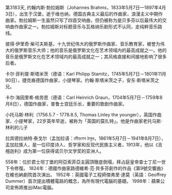 第3183天, 约翰内斯·勃拉姆斯（Johannes Brahms，1833年5月7日—1897年4月3日），出生于汉堡，逝于维也纳，德国古典主义最后的作曲家，浪漫主义中期作曲家。勃拉姆斯一生虽然只写了四首交响曲，但仍被称为是贝多芬以后最伟大的交响曲作曲家之一。勃拉姆斯对标题音乐与瓦格纳乐剧形式不认同，走纯粹音乐路线。

彼得·伊里奇·柴可夫斯基，十九世纪伟大的俄罗斯作曲家、音乐教育家，被誉为伟大的俄罗斯音乐大师；他的音乐是俄罗斯文化在艺术领域内的最高成就之一。他的音乐是俄罗斯文化在艺术领域内的最高成就之一；其风格直接和间接地影响了很多后者。


卡尔·菲利普·斯塔米茨（德语：Karl Philipp Stamitz，1745年5月7日－1801年11月90日），捷克裔德国作曲家，小提琴家。约翰·斯塔米茨之子，安东·斯塔米茨之兄。

卡尔·海因里希·格劳恩（德语：Carl Heinrich Graun，1704年5月7日－1759年8月8日），德国作曲家，普鲁士宫廷乐长，重要的歌剧作曲家。

小托马斯·林利（1756.5.7 - 1778.8.5, Thomas Linley the younger），英国作曲家、小提琴家，22岁英年早逝，被称为「英国的莫扎特」。他是作曲家老托马斯·林利的儿子

拉宾德拉纳特·泰戈尔（孟加拉语：রবীন্দ্রনাথ ঠাকুর，1861年5月7日－1941年8月7日），孟加拉族人，是一位印度诗人、哲学家和反现代民族主义者，1913年，他以《吉檀迦利》成为第一位获得诺贝尔文学奖的亚洲人。


558年：位於君士坦丁堡的阿亞索菲亞主圓頂徹底倒塌，拜占庭皇帝查士丁尼一世下令修復。
1824年：德國作曲家路德維希·范·貝多芬創作的作品《第9號交響曲》在維也納劇院首次演出。
1952年：英國電子工程師傑弗里·達莫（英語：Geoffrey Dummer）首次提出積體電路的概念，為所有現代電腦的基礎。
1998年：蘋果公司宣佈將推出iMac電腦。